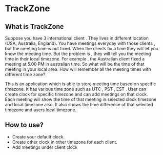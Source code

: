 # TrackZone


## What is TrackZone

Suppose you have 3 international client . They lives in different location (USA, Australia, England). You have meetings everyday with those clients , but the meeting time is not fixed. When the clients fix a time they will let you know the meeting time. But the problem is , they will tell you the meeting time in their local timezone. For example , the Australian client fixed a meeting at 5.00 PM in australian time. So what will be the time of that meeting in your local area. How will remember all the meeting times with different time zone?

This is an application which is able to store meeting time based on specific timezone. It has various time zone such as UTC , PST , EST . User can create clock for specific timezone and can add meetings on that clock.
Each meeting will show the time of that meeting in selected clock timezone and local timezone also. It also shows the time difference of that selected timezone and users local timezone.

## How to use?

-  Create your default clock.
-  Create other clock in other timezone for each client.
-  Add meetings under client clock
